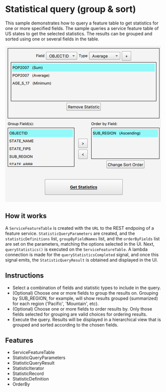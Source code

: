 # Statistical query (group & sort)

This sample demonstrates how to query a feature table to get statistics for one or more specified fields. The sample queries a service feature table of US states to get the selected statistics. The results can be grouped and sorted using one or several fields in the table.

![](screenshot.png)

## How it works
A `ServiceFeatureTable` is created with the `URL` to the REST endpoing of a feature service. `StatisticQueryParameters` are created, and the `statisticDefinitions` list, `groupByFieldNames` list, and the `orderByFields` list are set on the parameters, matching the options selected in the UI. Next, `queryStatistics()` is executed on the `ServiceFeatureTable`. A lambda connection is made for the `queryStatisticsCompleted` signal, and once this signal emits, the `StatisticQueryResult` is obtained and displayed in the UI.

## Instructions
- Select a combination of fields and statistic types to include in the query.
- (Optional) Choose one or more fields to group the results on. Grouping by SUB_REGION, for example, will show results grouped (summarized) for each region ('Pacific', 'Mountain', etc).
- (Optional) Choose one or more fields to order results by. Only those fields selected for grouping are valid choices for ordering results.
- Execute the query. Results will be displayed in a hierarchical view that is grouped and sorted according to the chosen fields.

## Features
- ServiceFeatureTable
- StatisticQueryParameters
- StatisticQueryResult
- StatisticIterator
- StatisticRecord
- StatisticDefinition
- OrderBy
